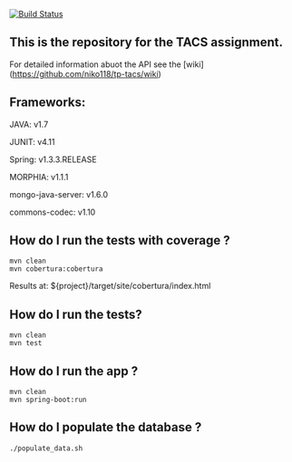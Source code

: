 [![Build Status](https://travis-ci.com/niko118/tp-tacs.svg?token=yWHUWReDvcqkbLeRzp1p&branch=master)](https://magnum.travis-ci.com/niko118/tp-tacs)

## This is the repository for the TACS assignment.

For detailed information abuot the API see the [wiki] (https://github.com/niko118/tp-tacs/wiki)

## Frameworks:

JAVA: v1.7

JUNIT: v4.11

Spring: v1.3.3.RELEASE

MORPHIA: v1.1.1

mongo-java-server: v1.6.0

commons-codec: v1.10

## How do I run the tests with coverage ?

```
mvn clean
mvn cobertura:cobertura
```

Results at: ${project}/target/site/cobertura/index.html

## How do I run the tests?

```
mvn clean
mvn test
```

## How do I run the app ?

```
mvn clean
mvn spring-boot:run
```

## How do I populate the database ?

```
./populate_data.sh
```